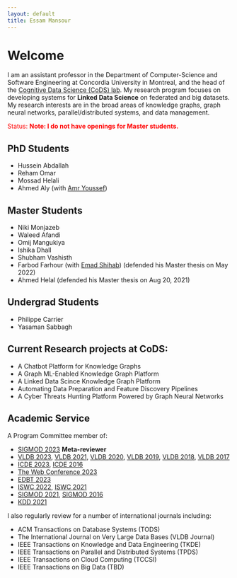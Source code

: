 ```yaml
---
layout: default
title: Essam Mansour
---
```

# Welcome

I am an assistant professor in the Department of Computer-Science and Software Engineering at Concordia University in Montreal, and the head of the [Cognitive Data Science (CoDS) lab](https://cods-gcs.github.io). My research program focuses on developing systems for **Linked Data Science** on federated and big datasets. My research interests are in the broad areas of knowledge graphs, graph neural networks, parallel/distributed systems, and data management.

<font color="red">Status: **Note: I do not have openings for Master students.**</font>

## PhD Students
- Hussein Abdallah
- Reham Omar 
- Mossad Helali
- Ahmed Aly (with [Amr Youssef](https://users.encs.concordia.ca/~youssef/))

## Master Students
- Niki Monjazeb
- Waleed Afandi
- Omij Mangukiya
- Ishika Dhall
- Shubham Vashisth
- Farbod Farhour (with [Emad Shihab](http://das.encs.concordia.ca/members/emad-shihab/)) (defended his Master thesis on May 2022)
- Ahmed Helal (defended his Master thesis on Aug 20, 2021)

## Undergrad Students

- Philippe Carrier
- Yasaman Sabbagh

## Current Research projects at CoDS:

- A Chatbot Platform for Knowledge Graphs
- A Graph ML-Enabled Knowledge Graph Platform 
- A Linked Data Scince Knowledge Graph Platform 
- Automating Data Preparation and Feature Discovery Pipelines
- A Cyber Threats Hunting Platform Powered by Graph Neural Networks


<!-- ## Previous Research Projects 

- [The Data Civilizer System](/research/dc/)
- [Managing Linked Data at Scale: Querying, Integrating, and Sharing](/research/lusail/)
- [Elastic in-memory OLTP Systems](/research/estore/)
- [Large-scale Analytics on Strings](/research/starDB/) -->

## Academic Service
A Program Committee member of:
- [SIGMOD 2023](https://2023.sigmod.org/) **Meta-reviewer**
- [VLDB 2023](http://vldb.org/pvldb/volumes/16/review-board), [VLDB 2021](https://vldb.org/2021/), [VLDB 2020](https://vldb2020.org/pvldb.html), [VLDB 2019](http://vldb.org/2019/?review-board), [VLDB 2018](http://vldb2018.lncc.br/review-board.html), [VLDB 2017](http://www.vldb.org/2017/review_board.php)
- [ICDE 2023](https://icde2023.ics.uci.edu/research-program-committee/), [ICDE 2016](http://icde2016.fi/committees.php#tabular1)
- [The Web Conference 2023](https://2021.sigmod.org/org_sigmod_pc.shtml)
- [EDBT 2023](http://edbticdt2023.cs.uoi.gr/?contents=EDBT_Committee.html)
- [ISWC 2022](https://iswc2022.semanticweb.org/index.php/research-track-pc/), [ISWC 2021](https://iswc2021.semanticweb.org/research-track-pc)
- [SIGMOD 2021](https://2021.sigmod.org/org_sigmod_pc.shtml), [SIGMOD 2016](http://www.sigmod2016.org/org_sigmod_pc.shtml)
- [KDD 2021](https://kdd.org/kdd2021/organizers/PC_SPC)


I also regularly review for a number of international journals including:

- ACM Transactions on Database Systems (TODS) 
- The International Journal on Very Large Data Bases (VLDB Journal) 
- IEEE Transactions on Knowledge and Data Engineering (TKDE)
- IEEE Transactions on Parallel and Distributed Systems (TPDS) 
- IEEE Transactions on Cloud Computing (TCCSI) 
- IEEE Transactions on Big Data (TBD)

<!-- - [Collaborative Sharing and Data Integration over Decentralized Graphs](/research/lusail/) -->











